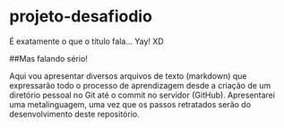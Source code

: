 # projeto-desafiodio
É exatamente o que o título fala... Yay! XD

##Mas falando sério!

Aqui vou apresentar diversos arquivos de texto (markdown) que expressarão todo o processo de aprendizagem desde a criação de um diretório pessoal no Git até o commit no servidor (GitHub). Apresentarei uma metalinguagem, uma vez que os passos retratados serão do desenvolvimento deste repositório.

